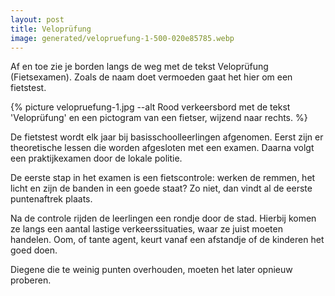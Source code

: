```yaml
---
layout: post
title: Veloprüfung
image: generated/velopruefung-1-500-020e85785.webp
---
```


Af en toe zie je borden langs de weg met de tekst Veloprüfung (Fietsexamen). Zoals de naam doet vermoeden gaat het hier om een fietstest.

{% picture velopruefung-1.jpg --alt Rood verkeersbord met de tekst 'Veloprüfung' en een pictogram van een fietser, wijzend naar rechts. %}

De fietstest wordt elk jaar bij basisschoolleerlingen afgenomen. Eerst zijn er theoretische lessen die worden afgesloten met een examen. Daarna volgt een praktijkexamen door de lokale politie.

De eerste stap in het examen is een fietscontrole: werken de remmen, het licht en zijn de banden in een goede staat? Zo niet, dan vindt al de eerste puntenaftrek plaats.

Na de controle rijden de leerlingen een rondje door de stad. Hierbij komen ze langs een aantal lastige verkeerssituaties, waar ze juist moeten handelen. Oom, of tante agent, keurt vanaf een afstandje of de kinderen het goed doen.

Diegene die te weinig punten overhouden, moeten het later opnieuw proberen.
